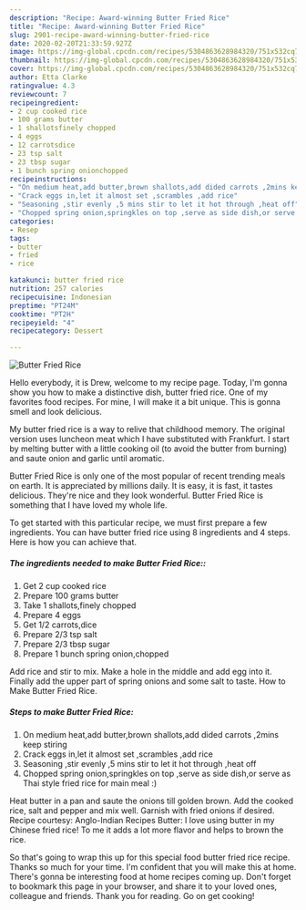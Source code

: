 ```yaml
---
description: "Recipe: Award-winning Butter Fried Rice"
title: "Recipe: Award-winning Butter Fried Rice"
slug: 2901-recipe-award-winning-butter-fried-rice
date: 2020-02-20T21:33:59.927Z
image: https://img-global.cpcdn.com/recipes/5304863628984320/751x532cq70/butter-fried-rice-recipe-main-photo.jpg
thumbnail: https://img-global.cpcdn.com/recipes/5304863628984320/751x532cq70/butter-fried-rice-recipe-main-photo.jpg
cover: https://img-global.cpcdn.com/recipes/5304863628984320/751x532cq70/butter-fried-rice-recipe-main-photo.jpg
author: Etta Clarke
ratingvalue: 4.3
reviewcount: 7
recipeingredient:
- 2 cup cooked rice
- 100 grams butter
- 1 shallotsfinely chopped
- 4 eggs
- 12 carrotsdice
- 23 tsp salt
- 23 tbsp sugar
- 1 bunch spring onionchopped
recipeinstructions:
- "On medium heat,add butter,brown shallots,add dided carrots ,2mins keep stiring"
- "Crack eggs in,let it almost set ,scrambles ,add rice"
- "Seasoning ,stir evenly ,5 mins stir to let it hot through ,heat off"
- "Chopped spring onion,springkles on top ,serve as side dish,or serve as Thai style fried rice for main meal :)"
categories:
- Resep
tags:
- butter
- fried
- rice

katakunci: butter fried rice
nutrition: 257 calories
recipecuisine: Indonesian
preptime: "PT24M"
cooktime: "PT2H"
recipeyield: "4"
recipecategory: Dessert

---
```



![Butter Fried Rice](https://img-global.cpcdn.com/recipes/5304863628984320/751x532cq70/butter-fried-rice-recipe-main-photo.jpg)

Hello everybody, it is Drew, welcome to my recipe page. Today, I'm gonna show you how to make a distinctive dish, butter fried rice. One of my favorites food recipes. For mine, I will make it a bit unique. This is gonna smell and look delicious.

My butter fried rice is a way to relive that childhood memory. The original version uses luncheon meat which I have substituted with Frankfurt. I start by melting butter with a little cooking oil (to avoid the butter from burning) and saute onion and garlic until aromatic.

Butter Fried Rice is only one of the most popular of recent trending meals on earth. It is appreciated by millions daily. It is easy, it is fast, it tastes delicious. They're nice and they look wonderful. Butter Fried Rice is something that I have loved my whole life.


To get started with this particular recipe, we must first prepare a few ingredients. You can have butter fried rice using 8 ingredients and 4 steps. Here is how you can achieve that.

##### The ingredients needed to make Butter Fried Rice::

1. Get 2 cup cooked rice
1. Prepare 100 grams butter
1. Take 1 shallots,finely chopped
1. Prepare 4 eggs
1. Get 1/2 carrots,dice
1. Prepare 2/3 tsp salt
1. Prepare 2/3 tbsp sugar
1. Prepare 1 bunch spring onion,chopped


Add rice and stir to mix. Make a hole in the middle and add egg into it. Finally add the upper part of spring onions and some salt to taste. How to Make Butter Fried Rice. 

##### Steps to make Butter Fried Rice:

1. On medium heat,add butter,brown shallots,add dided carrots ,2mins keep stiring
1. Crack eggs in,let it almost set ,scrambles ,add rice
1. Seasoning ,stir evenly ,5 mins stir to let it hot through ,heat off
1. Chopped spring onion,springkles on top ,serve as side dish,or serve as Thai style fried rice for main meal :)


Heat butter in a pan and saute the onions till golden brown. Add the cooked rice, salt and pepper and mix well. Garnish with fried onions if desired. Recipe courtesy: Anglo-Indian Recipes Butter: I love using butter in my Chinese fried rice! To me it adds a lot more flavor and helps to brown the rice. 

So that's going to wrap this up for this special food butter fried rice recipe. Thanks so much for your time. I'm confident that you will make this at home. There's gonna be interesting food at home recipes coming up. Don't forget to bookmark this page in your browser, and share it to your loved ones, colleague and friends. Thank you for reading. Go on get cooking!
